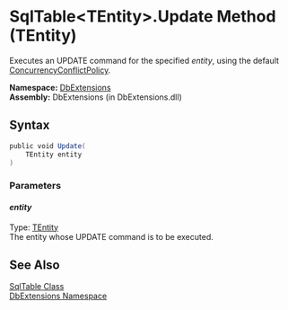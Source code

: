 SqlTable&lt;TEntity>.Update Method (TEntity)
============================================
Executes an UPDATE command for the specified *entity*, using the default [ConcurrencyConflictPolicy][1].

**Namespace:** [DbExtensions][2]  
**Assembly:** DbExtensions (in DbExtensions.dll)

Syntax
------

```csharp
public void Update(
	TEntity entity
)
```

### Parameters

#### *entity*
Type: [TEntity][3]  
The entity whose UPDATE command is to be executed.


See Also
--------
[SqlTable<TEntity> Class][3]  
[DbExtensions Namespace][2]  

[1]: ../ConcurrencyConflictPolicy/README.md
[2]: ../README.md
[3]: README.md